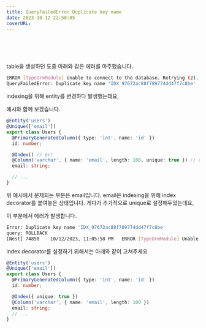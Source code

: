 ```yaml
---
title: QueryFailedError Duplicate key name
date: 2023-10-12 22:50:05
coverURL: 
---
```

<br />
<br />
<br />

table을 생성하던 도중 아래와 같은 에러를 마주했습니다.

```bash
ERROR [TypeOrmModule] Unable to connect to the database. Retrying (2)...
QueryFailedError: Duplicate key name 'IDX_97672ac88f789774dd47f7c8be'
```

indexing을 위해 entity를 변경하다 발생했는데요,

예시와 함께 보겠습니다.

```ts
@Entity('users')
@Unique(['email'])
export class Users {
  @PrimaryGeneratedColumn({ type: 'int', name: 'id' })
  id: number;

  @Index() // err
  @Column('varchar', { name: 'email', length: 100, unique: true }) // err
  email: string;

  // ...
}

```

위 예시에서 문제되는 부분은 email입니다. 
email은 indexing을 위해 index decorator를 붙여놓은 상태입니다.
게다가 추가적으로 unique로 설정해두었는데요,

이 부분에서 에러가 발생합니다. 

```bash
Error: Duplicate key name 'IDX_97672ac88f789774dd47f7c8be'
query: ROLLBACK
[Nest] 74850  - 10/12/2023, 11:05:58 PM   ERROR [TypeOrmModule] Unable to connect to the database. Retrying (2)...
```

index decorator를 설정하기 위해서는 아래와 같이 고쳐주세요


```ts
@Entity('users')
@Unique(['email'])
export class Users {
  @PrimaryGeneratedColumn({ type: 'int', name: 'id' })
  id: number;

  @Index({ unique: true })
  @Column('varchar', { name: 'email', length: 100 })
  email: string;
  // ...
}

```

